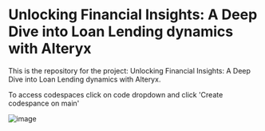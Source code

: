 # Unlocking Financial Insights: A Deep Dive into Loan Lending dynamics with Alteryx

This is the repository for the project: Unlocking Financial Insights: A Deep Dive into Loan Lending dynamics with Alteryx.




 To access codespaces click on code dropdown and click 'Create codespance on main' 




 ![image](https://github.com/user-attachments/assets/4e339eb2-7c1b-4a58-a3d4-5344a9c826a1)